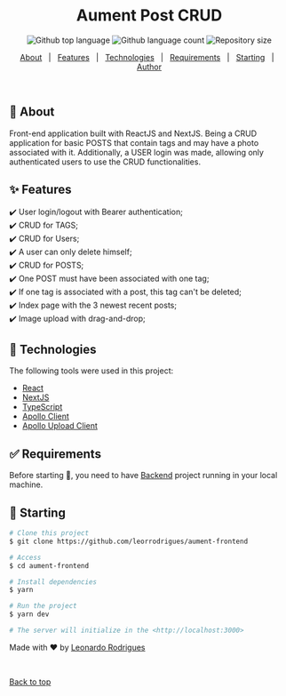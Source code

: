 <h1 align="center">Aument Post CRUD</h1>

<p align="center">
  <img alt="Github top language" src="https://img.shields.io/github/languages/top/leorrodrigues/aument-frontend?color=56BEB8">

  <img alt="Github language count" src="https://img.shields.io/github/languages/count/leorrodrigues/aument-frontend?color=56BEB8">

  <img alt="Repository size" src="https://img.shields.io/github/repo-size/leorrodrigues/aument-frontend?color=56BEB8">

</p>

<!-- Status -->

<!-- <h4 align="center">
	🚧  Reactjs Aument 🚀 Under construction...  🚧
</h4>

<hr> -->

<p align="center">
  <a href="#dart-about">About</a> &#xa0; | &#xa0;
  <a href="#sparkles-features">Features</a> &#xa0; | &#xa0;
  <a href="#rocket-technologies">Technologies</a> &#xa0; | &#xa0;
  <a href="#white_check_mark-requirements">Requirements</a> &#xa0; | &#xa0;
  <a href="#checkered_flag-starting">Starting</a> &#xa0; | &#xa0;
  <a href="https://github.com/leorrodrigues" target="_blank">Author</a>
</p>

<br>

## :dart: About ##

Front-end application built with ReactJS and NextJS. Being a CRUD application for basic POSTS that contain tags and may have a photo associated with it. Additionally, a USER login was made, allowing only authenticated users to use the CRUD functionalities.

## :sparkles: Features ##

:heavy_check_mark: User login/logout with Bearer authentication;\
:heavy_check_mark: CRUD for TAGS;\
:heavy_check_mark: CRUD for Users;\
:heavy_check_mark: A user can only delete himself;\
:heavy_check_mark: CRUD for POSTS;\
:heavy_check_mark: One POST must have been associated with one tag;\
:heavy_check_mark: If one tag is associated with a post, this tag can't be deleted;\
:heavy_check_mark: Index page with the 3 newest recent posts;\
:heavy_check_mark: Image upload with drag-and-drop;






## :rocket: Technologies ##

The following tools were used in this project:

- [React](https://pt-br.reactjs.org/)
- [NextJS](https://nextjs.org/)
- [TypeScript](https://www.typescriptlang.org/)
- [Apollo Client](https://www.apollographql.com/docs/react/)
- [Apollo Upload Client](https://github.com/jaydenseric/apollo-upload-client)

## :white_check_mark: Requirements ##

Before starting :checkered_flag:, you need to have [Backend](https://github.com/leorrodrigues/aument-backend) project running in your local machine.

## :checkered_flag: Starting ##

```bash
# Clone this project
$ git clone https://github.com/leorrodrigues/aument-frontend

# Access
$ cd aument-frontend

# Install dependencies
$ yarn

# Run the project
$ yarn dev

# The server will initialize in the <http://localhost:3000>
```

Made with :heart: by <a href="https://github.com/leorrodrigues" target="_blank">Leonardo Rodrigues</a>

&#xa0;

<a href="#top">Back to top</a>
